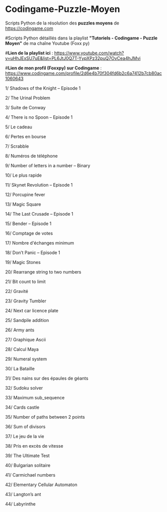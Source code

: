 # Codingame-Puzzle-Moyen
Scripts Python de la résolution des **puzzles moyens** de https://codingame.com

#Scripts Python détaillés dans la playlist **"Tutoriels - Codingame - Puzzle Moyen"** de ma chaîne Youtube (Foxx py)

#**Lien de la playlist ici** : https://www.youtube.com/watch?v=uHhJExSU7uE&list=PL6JtJ0Q7T-YypXPz32puQ7OvCea4hJMvi

#**Lien de mon profil (Foxxpy) sur Codingame** : https://www.codingame.com/profile/2d6e4b70f304fd6b2c6a7412b7cb80ac1060643

1/ Shadows of the Knight – Episode 1

2/	The Urinal Problem

3/	Suite de Conway

4/	There is no Spoon – Episode 1

5/	Le cadeau

6/	Pertes en bourse

7/	Scrabble

8/	Numéros de téléphone

9/	Number of letters in a number – Binary

10/	Le plus rapide

11/	Skynet Revolution – Episode 1

12/	Porcupine fever

13/	Magic Square

14/	The Last Crusade – Episode 1

15/	Bender – Episode 1

16/	Comptage de votes

17/	Nombre d'échanges minimum

18/	Don’t Panic – Episode 1

19/	Magic Stones

20/	Rearrange string to two numbers

21/	Bit count to limit

22/	Gravité

23/	Gravity Tumbler

24/	Next car licence plate

25/	Sandpile addition

26/	Army ants

27/	Graphique Ascii

28/	Calcul Maya

29/	Numeral system

30/	La Bataille

31/	Des nains sur des épaules de géants

32/	Sudoku solver

33/	Maximum sub_sequence

34/	Cards castle

35/	Number of paths between 2 points

36/	Sum of divisors

37/	Le jeu de la vie

38/	Pris en excès de vitesse

39/	The Ultimate Test

40/	Bulgarian solitaire

41/	Carmichael numbers

42/	Elementary Cellular Automaton

43/	Langton’s ant

44/	Labyrinthe
